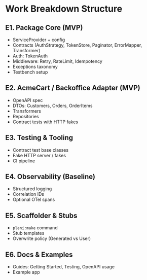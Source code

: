 # Work Breakdown Structure

## E1. Package Core (MVP)

- ServiceProvider + config
- Contracts (AuthStrategy, TokenStore, Paginator, ErrorMapper, Transformer)
- Auth: TokenAuth
- Middleware: Retry, RateLimit, Idempotency
- Exceptions taxonomy
- Testbench setup

## E2. AcmeCart / Backoffice Adapter (MVP)

- OpenAPI spec
- DTOs: Customers, Orders, OrderItems
- Transformers
- Repositories
- Contract tests with HTTP fakes

## E3. Testing & Tooling

- Contract test base classes
- Fake HTTP server / fakes
- CI pipeline

## E4. Observability (Baseline)

- Structured logging
- Correlation IDs
- Optional OTel spans

## E5. Scaffolder & Stubs

- `pleni:make` command
- Stub templates
- Overwrite policy (Generated vs User)

## E6. Docs & Examples

- Guides: Getting Started, Testing, OpenAPI usage
- Example app
